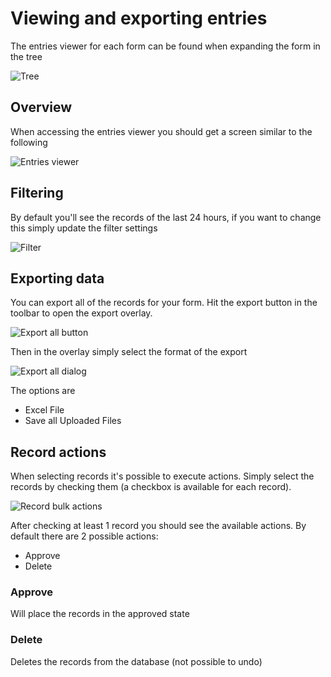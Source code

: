 # Viewing and exporting entries

The entries viewer for each form can be found when expanding the form in the tree

![Tree](tree.png)

## Overview

When accessing the entries viewer you should get a screen similar to the following

![Entries viewer](EntriesViewer.png)

## Filtering

By default you'll see the records of the last 24 hours, if you want to change this simply update the filter settings

![Filter](Filter.png)

## Exporting data

You can export all of the records for your form. Hit the export button in the toolbar to open the export overlay.

![Export all button](ExportAllButton.png)

Then in the overlay simply select the format of the export

![Export all dialog](ExportAllDialog.png)

The options are

- Excel File
- Save all Uploaded Files

## Record actions

When selecting records it's possible to execute actions. Simply select the records by checking them (a checkbox is available for each record).

![Record bulk actions](BulkActions.png)

After checking at least 1 record you should see the available actions.
By default there are 2 possible actions:

- Approve
- Delete

### Approve

Will place the records in the approved state
### Delete

Deletes the records from the database (not possible to undo)
